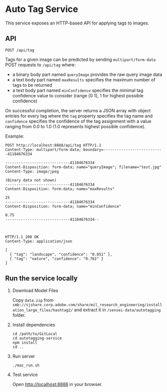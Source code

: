 # Auto Tag Service

This service exposes an HTTP-based API for applying tags to images.

## API

```
POST /api/tag

```

Tags for a given image can be predicted by sending `multipart/form-data` POST requests to `/api/tag` where:

* a binary body part named `queryImage` provides the raw query image data
* a text body part named `maxResults` specifies the maximum number of tags to be returned
* a text body part named `minConfidence` specifies the minimal tag confidence value to consider (range [0 1], 1 for highest possible confidence)

On successful completion, the server returns a JSON array with object entries for every tag where the `tag` property specifies the tag name and `confidence` specifies the confidence of the tag assignment with a value ranging from 0.0 to 1.0 (1.0 represents highest possible confidence).

Example:

```
POST http://localhost:8888/api/tag HTTP/1.1
Content-Type: multipart/form-data; boundary=---------------------------41184676334

-----------------------------41184676334
Content-Disposition: form-data; name="queryImage"; filename="test.jpg"
Content-Type: image/jpeg

(Binary data not shown)
-----------------------------41184676334
Content-Disposition: form-data; name="maxResults"

25
-----------------------------41184676334
Content-Disposition: form-data; name="minConfidence"

0.75
-----------------------------41184676334--



HTTP/1.1 200 OK
Content-Type: application/json

[
  { "tag": "landscape", "confidence": "0.851" },
  { "tag": "nature", "confidence": "0.762" }
]
```

## Run the service locally

1. Download Model Files

   Copy `data.zip` from `smb://sjshare.corp.adobe.com/share/mil_research_engineering/installation_large_files/hashtag2/` and extract it in `/sensei-data/autotagging` folder.

2. Install dependencies

     ```
     cd /path/to/GitLocal
     cd autotagging-service
     npm install
     cd ..
     ```

3. Run server

     ```
    ./mac_run.sh
     ```

4. Test service

   Open [http://localhost:8888](http://localhost:8888) in your browser.
